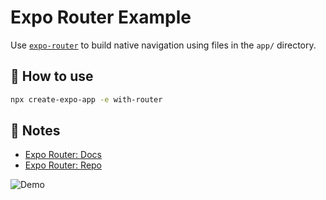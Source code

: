 # Expo Router Example

Use [`expo-router`](https://expo.github.io/router) to build native navigation using files in the `app/` directory.

## 🚀 How to use

```sh
npx create-expo-app -e with-router
```

## 📝 Notes

- [Expo Router: Docs](https://expo.github.io/router)
- [Expo Router: Repo](https://github.com/expo/router)


![Demo](https://github.com/HemantWD/Gurucool-Assignment/assets/115880634/df6c5464-33d8-407a-87f8-34373e15923f)
